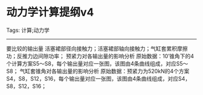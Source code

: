 # 动力学计算提纲v4
Tags: 计算;动力学

------

要比较的输出量 
 活塞裙部径向接触力；活塞裙部轴向接触力；气缸套累积摩擦功；反推力边间隙功率； 
 预紧力对各输出量的影响分析 
 原始数据：10′锥角下的4个计算方案S5～S8，每个输出量对应一张图，该图由4条曲线组成，对应S5～S8； 
 气缸套锥角对各输出量的影响分析 
 原始数据：预紧力为520kN的4个方案S4，S8，S12，S16，每个输出量对应一张图，该图由4条曲线组成，对应S4，S8，S12，S16；